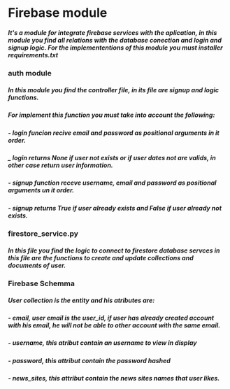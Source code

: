 # Firebase module
##### It's a module for integrate firebase services with the aplication, in this module you find all relations with the database conection and login and signup logic. For the implemententions of this module you must installer requirements.txt 

### auth module
##### In this module you find the controller file, in its file are signup and logic functions.
##### For implement this function you must take into account the following:

##### - *login* funcion recive __email__ and __password__ as positional arguments in it order.
##### _ *login* returns __None__ if user not exists or if user dates not are valids, in other case return user information.
##### - *signup* function receve  __username__, __email__ and __password__ as positional arguments un it order.
##### - *signup* returns __True__ if user already exists and __False__ if user already not exists.

### firestore_service.py
##### In this file you find the logic to connect to firestore database servces in this file are the functions to create and update collections and documents of user.

### Firebase Schemma
##### User collection is the entity and his atributes are:
##### - *email*, user email is the user_id, if user has already created account with his email, he will not be able to other account with the same email.
##### - *username*, this atribut contain an username to view in display
##### - *password*, this attribut contain the password hashed
##### - *news_sites*, this attribut contain the news sites names that user likes.
